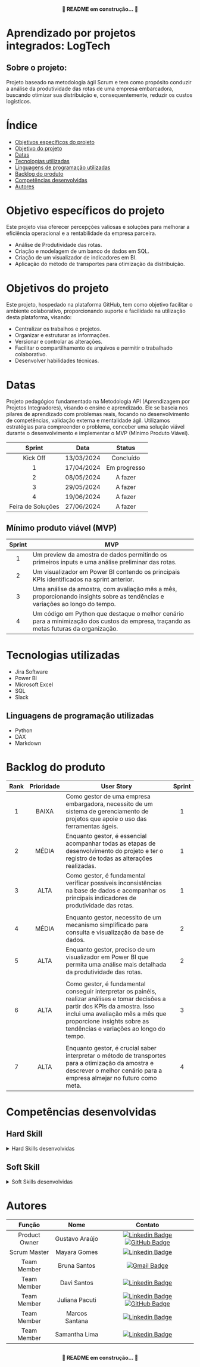 <h4 align="center">
🚧 README em construção... 🚧
</h4>

##

# Aprendizado por projetos integrados: LogTech

## Sobre o projeto:

Projeto baseado na metodologia ágil Scrum e tem como propósito conduzir a análise da produtividade das rotas de uma empresa embarcadora, buscando otimizar sua distribuição e, consequentemente, reduzir os custos logísticos.

# Índice
* [Objetivos específicos do projeto](#objetivo-específicos-do-projeto)
* [Objetivo do projeto](#objetivos-do-projeto)
* [Datas](#datas)
* [Tecnologias utilizadas](#tecnologias-utilizadas)
* [Linguagens de programação utilizadas](#linguagens-de-programação-utilizadas)
* [Backlog do produto](#backlog-do-produto)
* [Competências desenvolvidas](#competências-desenvolvidas)
* [Autores](#autores)

##

# Objetivo específicos do projeto

Este projeto visa oferecer percepções valiosas e soluções para melhorar a eficiência operacional e a rentabilidade da empresa parceira.

- Análise de Produtividade das rotas.
- Criação e modelagem de um banco de dados em SQL.
- Criação de um visualizador de indicadores em BI.
- Aplicação do método de transportes para otimização da distribuição.

# Objetivos do projeto

Este projeto, hospedado na plataforma GitHub, tem como objetivo facilitar o ambiente colaborativo, proporcionando suporte e facilidade na utilização desta plataforma, visando:

- Centralizar os trabalhos e projetos.
- Organizar e estruturar as informações.
- Versionar e controlar as alterações.
- Facilitar o compartilhamento de arquivos e permitir o trabalhado colaborativo.
- Desenvolver habilidades técnicas.

# Datas

Projeto pedagógico fundamentado na Metodologia API (Aprendizagem por Projetos Integradores), visando o ensino e aprendizado. Ele se baseia nos pilares de aprendizado com problemas reais, focando no desenvolvimento de competências, validação externa e mentalidade ágil. Utilizamos estratégias para compreender o problema, conceber uma solução viável durante o desenvolvimento e implementar o MVP (Mínimo Produto Viável).

| Sprint             |    Data      |   Status      |
|:------------------:|:------------:|:-------------:|
| Kick Off           | 13/03/2024   | Concluído     |
| 1                  | 17/04/2024   | Em progresso  |
| 2                  | 08/05/2024   | A fazer       |
| 3                  | 29/05/2024   | A fazer       |
| 4                  | 19/06/2024   | A fazer       |
| Feira de Soluções  | 27/06/2024   | A fazer       |

## Mínimo produto viável (MVP)

| Sprint | MVP |
|:------:|---|
|   1    | Um preview da amostra de dados permitindo os primeiros inputs e uma análise preliminar das rotas. |
|   2    | Um visualizador em Power BI contendo os principais KPIs identificados na sprint anterior. |
|   3    | Uma análise da amostra, com avaliação mês a mês, proporcionando insights sobre as tendências e variações ao longo do tempo. |
|   4    | Um código em Python que destaque o melhor cenário para a minimização dos custos da empresa, traçando as metas futuras da organização. |


# Tecnologias utilizadas
- Jira Software
- Power BI
- Microsoft Excel
- SQL
- Slack

## Linguagens de programação utilizadas
- Python
- DAX
- Markdown

# Backlog do produto

| Rank | Prioridade | User Story | Sprint |
|:----:|:----------:|------------|:------:|
|   1  |    BAIXA   | Como gestor de uma empresa embargadora, necessito de um sistema de gerenciamento de projetos que apoie o uso das ferramentas ágeis. |   1   |
|   2  |    MÉDIA   | Enquanto gestor, é essencial acompanhar todas as etapas de desenvolvimento do projeto e ter o registro de todas as alterações realizadas. |   1   |
|   3  |    ALTA    | Como gestor, é fundamental verificar possíveis inconsistências na base de dados e acompanhar os principais indicadores de produtividade das rotas. |   1   |
|      |            |                                                                                                                     |       |
|   4  |    MÉDIA   | Enquanto gestor, necessito de um mecanismo simplificado para consulta e visualização da base de dados. |   2   |
|   5  |    ALTA    | Enquanto gestor, preciso de um visualizador em Power BI que permita uma análise mais detalhada da produtividade das rotas. |   2   |
|      |            |                                                                                                                     |       |
|   6  |    ALTA    | Como gestor, é fundamental conseguir interpretar os painéis, realizar análises e tomar decisões a partir dos KPIs da amostra. Isso inclui uma avaliação mês a mês que proporcione insights sobre as tendências e variações ao longo do tempo. |   3   |
|      |            |                                                                                                                     |       |
|   7  |    ALTA    | Enquanto gestor, é crucial saber interpretar o método de transportes para a otimização da amostra e descrever o melhor cenário para a empresa almejar no futuro como meta. |   4   |



# Competências desenvolvidas

 ## Hard Skill

<details>
<summary>Hard Skills desenvolvidas</summary>
  
|Tecnologia/Metodologia    |Classificação             |
|:------------------------:|:------------------------:|
| GitHub                   | ☆ ☆ ☆ ☆ ☆ ☆ ☆ ☆ ☆ ☆ |
| Gestão de Projetos       | ☆ ☆ ☆ ☆ ☆ ☆ ☆ ☆ ☆ ☆ |
| Scrum Master             | ☆ ☆ ☆ ☆ ☆ ☆ ☆ ☆ ☆ ☆ |
| Product Owner            | ☆ ☆ ☆ ☆ ☆ ☆ ☆ ☆ ☆ ☆ |
| Markdown                 | ☆ ☆ ☆ ☆ ☆ ☆ ☆ ☆ ☆ ☆ |
| Git Projects             | ☆ ☆ ☆ ☆ ☆ ☆ ☆ ☆ ☆ ☆ |

 
</details>

## Soft Skill
<details>
<summary>Soft Skills desenvolvidas</summary>

|Habilidades             |Classificação              |
|:----------------------:|:-------------------------:|
| Adaptabilidade         | ☆ ☆ ☆ ☆ ☆ ☆ ☆ ☆ ☆ ☆  |
| Colaboração            | ☆ ☆ ☆ ☆ ☆ ☆ ☆ ☆ ☆ ☆  |
| Comunicação            | ☆ ☆ ☆ ☆ ☆ ☆ ☆ ☆ ☆ ☆  |
| Autonomia              | ☆ ☆ ☆ ☆ ☆ ☆ ☆ ☆ ☆ ☆  |
| Proatividade           | ☆ ☆ ☆ ☆ ☆ ☆ ☆ ☆ ☆ ☆  |
| Entrega de Resultados  | ☆ ☆ ☆ ☆ ☆ ☆ ☆ ☆ ☆ ☆  |


</details>

# Autores

| Função         | Nome              | Contato                                                                                                                                                             |
|:--------------:|:-----------------:|:-------------------------------------------------------------------------------------------------------------------------------------------------------------------:|
| Product Owner  | Gustavo Araújo    | [![Linkedin Badge](https://img.shields.io/badge/Linkedin-blue?style=flat-square&logo=Linkedin&logoColor=white)](https://www.linkedin.com/in/gustavorma/) [![GitHub Badge](https://img.shields.io/badge/GitHub-181717?style=flat-square&logo=github&logoColor=white)](https://github.com/Gustavorma/Gustavo_profile) |
| Scrum Master   | Mayara Gomes      | [![Linkedin Badge](https://img.shields.io/badge/Linkedin-blue?style=flat-square&logo=Linkedin&logoColor=white)](https://www.linkedin.com/in/mayara-carolina-da-costa-gomes-24937368/) |
| Team Member    | Bruna Santos      | [![Gmail Badge](https://img.shields.io/badge/Gmail-D14836?style=flat-square&logo=gmail&logoColor=white)](mailto:bruna.santos154@fatec.sp.gov.br) |
| Team Member    | Davi Santos       | [![Linkedin Badge](https://img.shields.io/badge/Linkedin-blue?style=flat-square&logo=Linkedin&logoColor=white)](https://www.linkedin.com/in/davi-santos-57458120b/) |
| Team Member    | Juliana Pacuti    | [![Linkedin Badge](https://img.shields.io/badge/Linkedin-blue?style=flat-square&logo=Linkedin&logoColor=white)](https://www.linkedin.com/in/juliana-pascuti-6839ab202/) [![GitHub Badge](https://img.shields.io/badge/GitHub-181717?style=flat-square&logo=github&logoColor=white)](https://github.com/JulianaPascuti) |
| Team Member    | Marcos Santana    | [![Linkedin Badge](https://img.shields.io/badge/Linkedin-blue?style=flat-square&logo=Linkedin&logoColor=white)](https://www.linkedin.com/in/marcos-camargo-9ba097226) |
| Team Member    | Samantha Lima     | [![Linkedin Badge](https://img.shields.io/badge/Linkedin-blue?style=flat-square&logo=Linkedin&logoColor=white)](https://www.linkedin.com/in/samantha-lima-564b46261//) |



##

<h4 align="center">
🚧 README em construção... 🚧
</h4>
